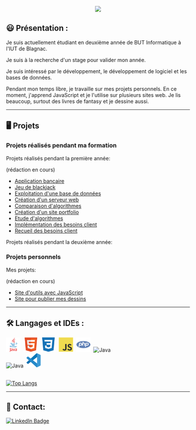 <div id="header" align="center">
  <img src="https://media.giphy.com/media/dMLmQfCO7lCA2gX3tw/giphy.gif" />
</div>

## :smiley: Présentation :

Je suis actuellement étudiant en deuxième année de BUT Informatique à l'IUT de Blagnac.

Je suis à la recherche d'un stage pour valider mon année.

Je suis intéressé par le développement, le développement de logiciel et les bases de données.

Pendant mon temps libre, je travaille sur mes projets personnels. En ce moment, j'apprend JavaScript et je l'utilise sur plusieurs sites web.
Je lis beaucoup, surtout des livres de fantasy et je dessine aussi.

---

## :desktop_computer: Projets 

### Projets réalisés pendant ma formation

Projets réalisés pendant la première année:

(rédaction en cours)

- [Application bancaire](https://github.com/ludovic-estival/projetIUT-app-banque)
- [Jeu de blackjack](https://github.com/ludovic-estival/projetIUT-app-blackjack)
- [Exploitation d'une base de données](https://github.com/ludovic-estival/projetIUT-exploit-bd)
- [Création d'un serveur web](https://github.com/ludovic-estival/projetIUT-serveur-web/blob/main/README.md)
- [Comparaison d'algorithmes](https://github.com/ludovic-estival/projetIUT-comparaison-algos)
- [Création d'un site portfolio](https://github.com/ludovic-estival/portfolio)
- [Etude d'algorithmes](https://github.com/ludovic-estival/projetIUT-etude-algos)
- [Implémentation des besoins client](https://github.com/ludovic-estival/projetIUT-besoin-client)
- [Recueil des besoins client](https://github.com/ludovic-estival/projetIUT-recueil-besoins)

Projets réalisés pendant la deuxième année:

### Projets personnels

Mes projets:

(rédaction en cours)

- [Site d'outils avec JavaScript](https://github.com/ludovic-estival/tools)
- [Site pour publier mes dessins](https://github.com/ludovic-estival/dessins)


---

## :hammer_and_wrench: Langages et IDEs :

<div>
  <img src="https://github.com/devicons/devicon/blob/master/icons/java/java-original-wordmark.svg" title="Java" alt="Java" width="40" height="40"/>&nbsp;
  <img src="https://github.com/devicons/devicon/blob/master/icons/html5/html5-original.svg" title="HTML" alt="Java" width="40" height="40"/>&nbsp;
  <img src="https://github.com/devicons/devicon/blob/master/icons/css3/css3-plain.svg" title="CSS" alt="Java" width="40" height="40"/>&nbsp;
  <img src="https://github.com/devicons/devicon/blob/master/icons/javascript/javascript-original.svg" title="JS" alt="Java" width="40" height="40"/>&nbsp;
  <img src="https://github.com/devicons/devicon/blob/master/icons/php/php-plain.svg" title="PHP" alt="Java" width="40" height="40"/>&nbsp;
  <img src="https://cdn-icons-png.flaticon.com/512/337/337953.png" title="PHP" alt="Java" width="40" height="40"/>&nbsp;

</div>

<div>
    <img src="https://user-images.githubusercontent.com/11943860/46922575-7017cf80-cfe1-11e8-845a-0cd198fb546c.png" title="Java" alt="Java" width="40" height="40"/>&nbsp;
  <img src="https://github.com/devicons/devicon/blob/master/icons/vscode/vscode-original.svg" title="Java" alt="Java" width="40" height="40"/>&nbsp;
    
</div>

<br/>

<!--
[![GitHub Streak](http://github-readme-streak-stats.herokuapp.com?user=ludovic-estival&theme=dark&background=000000)](https://git.io/streak-stats)
-->

[![Top Langs](https://github-readme-stats.vercel.app/api/top-langs/?username=ludovic-estival&layout=compact&theme=vision-friendly-dark)](https://github.com/anuraghazra/github-readme-stats)




---

## :iphone: Contact:




<div id="badges">
  <a href="https://www.linkedin.com/in/ludovic-estival-a7bb5224b/">
    <img src="https://img.shields.io/badge/LinkedIn-blue?style=for-the-badge&logo=linkedin&logoColor=white" alt="LinkedIn Badge"/>
  </a>
</div>
